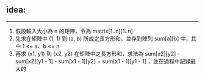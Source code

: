 ## idea:
---
1. 假設輸入大小為 n 的矩陣，令為 matrix[1..n][1..n]
2. 先求在矩陣中 (1, 1) 到 (a, b) 所成之長方形和，並存到陣列 sum[a][b] 中，其中 1 <= a、b <= n
3. 再求 (x1, y1) 到 (x2, y2) 在矩陣中之長方形和，求法為 sum[x2][y2] - sum[x2][y1 - 1] - sum[x1 - 1][y2] + sum[x1 - 1][y1 - 1]
   ，並在過程中記錄最大的

